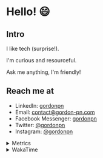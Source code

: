 # Hello! 😄

## Intro

I like tech (surprise!).

I'm curious and resourceful.

Ask me anything, I'm friendly!

## Reach me at

- LinkedIn: [gordonpn](https://www.linkedin.com/in/gordonpn/)
- Email: [contact@gordon-pn.com](mailto:contact@gordon-pn.com)
- Facebook Messenger: [gordonpn](https://www.messenger.com/t/Gordonpn)
- Twitter: [@gordonpn](https://twitter.com/Gordonpn)
- Instagram: [@gordonpn](https://www.instagram.com/gordonpn/)

<details>
  <summary>Metrics</summary>

  <img align="center" src="https://github.com/gordonpn/gordonpn/blob/master/github-metrics.svg" alt="GitHub Metrics">

</details>

<details>
  <summary>WakaTime</summary>

  <!--START_SECTION:waka-->
📊 **This Week I Spent My Time On** 

```text
💬 Programming Languages: 
Brazil Dependency Config 5 hrs 35 mins       ███████████░░░░░░░░░░░░░░   42.11 % 
TypeScript               2 hrs 30 mins       █████░░░░░░░░░░░░░░░░░░░░   18.92 % 
Java                     2 hrs 23 mins       █████░░░░░░░░░░░░░░░░░░░░   18.06 % 
XML                      1 hr 9 mins         ██░░░░░░░░░░░░░░░░░░░░░░░   08.70 % 
Markdown                 34 mins             █░░░░░░░░░░░░░░░░░░░░░░░░   04.39 % 

🔥 Editors: 
IntelliJ IDEA            12 hrs 31 mins      ████████████████████████░   94.37 % 
VS Code                  44 mins             █░░░░░░░░░░░░░░░░░░░░░░░░   05.63 % 
```


 Last Updated on 05/08/2024 16:23:06 UTC
<!--END_SECTION:waka-->
</details>
